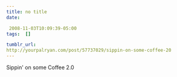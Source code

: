 ```yaml
---
title: no title
date:

 2008-11-03T10:09:39-05:00 
tags:  []

tumblr_url:
http://yourpalryan.com/post/57737029/sippin-on-some-coffee-20
---
```


Sippin' on some Coffee 2.0

